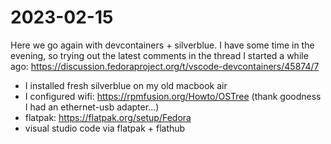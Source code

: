 # 2023-02-15

Here we go again with devcontainers + silverblue. I have some time in the evening, so trying out the latest comments in the thread I started a while ago: https://discussion.fedoraproject.org/t/vscode-devcontainers/45874/7

* I installed fresh silverblue on my old macbook air
* I configured wifi: https://rpmfusion.org/Howto/OSTree (thank goodness I had an ethernet-usb adapter...)
* flatpak: https://flatpak.org/setup/Fedora
* visual studio code via flatpak + flathub
